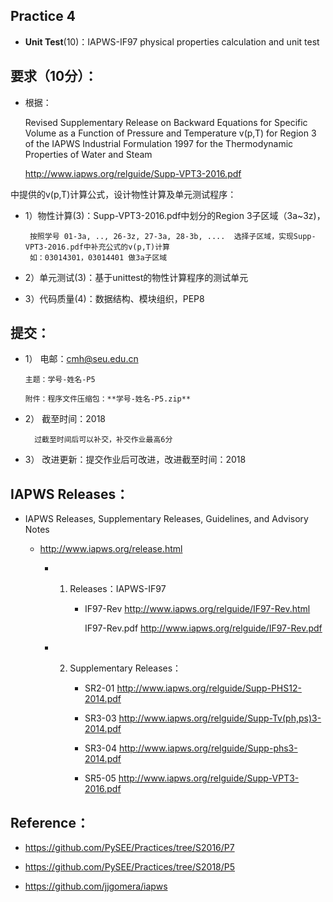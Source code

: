 
## Practice 4

* **Unit Test**(10)：IAPWS-IF97 physical properties calculation and unit test  

## 要求（10分）：

* 根据：
     
     Revised Supplementary Release on Backward Equations for Specific Volume
      as a Function of Pressure and Temperature v(p,T)
     for Region 3 of the IAPWS Industrial Formulation 1997 for the 
     Thermodynamic Properties of Water and Steam

     http://www.iapws.org/relguide/Supp-VPT3-2016.pdf

 中提供的v(p,T)计算公式，设计物性计算及单元测试程序：

 * 1）物性计算(3)：Supp-VPT3-2016.pdf中划分的Region 3子区域（3a~3z)，

        按照学号 01-3a, .., 26-3z, 27-3a, 28-3b, ....  选择子区域，实现Supp-VPT3-2016.pdf中补充公式的v(p,T)计算
        如：03014301，03014401 做3a子区域

 * 2）单元测试(3)：基于unittest的物性计算程序的测试单元
 * 3）代码质量(4)：数据结构、模块组织，PEP8

## 提交：

* 1） 电邮：cmh@seu.edu.cn 
    
      主题：学号-姓名-P5
    
      附件：程序文件压缩包：**学号-姓名-P5.zip**

* 2）	 截至时间：2018

        过截至时间后可以补交，补交作业最高6分

* 3）	改进更新：提交作业后可改进，改进截至时间：2018

## IAPWS Releases： 

* IAPWS Releases, Supplementary Releases, Guidelines, and Advisory Notes
   * http://www.iapws.org/release.html
              
     * 1) Releases：IAPWS-IF97
           
          * IF97-Rev http://www.iapws.org/relguide/IF97-Rev.html
            
             IF97-Rev.pdf  http://www.iapws.org/relguide/IF97-Rev.pdf

     * 2) Supplementary Releases：
      
          * SR2-01 http://www.iapws.org/relguide/Supp-PHS12-2014.pdf
        
          * SR3-03 http://www.iapws.org/relguide/Supp-Tv(ph,ps)3-2014.pdf
        
          * SR3-04 http://www.iapws.org/relguide/Supp-phs3-2014.pdf
        
          * SR5-05 http://www.iapws.org/relguide/Supp-VPT3-2016.pdf

## Reference：

* https://github.com/PySEE/Practices/tree/S2016/P7

* https://github.com/PySEE/Practices/tree/S2018/P5

* https://github.com/jjgomera/iapws

